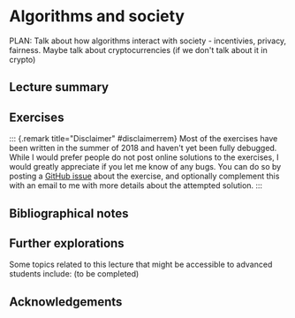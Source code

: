 #  Algorithms and society

PLAN: Talk about how algorithms interact with society - incentivies, privacy, fairness. Maybe talk about cryptocurrencies (if we don't talk about it in crypto)


## Lecture summary


## Exercises

::: {.remark title="Disclaimer" #disclaimerrem}
Most of the exercises have been written in the summer of 2018 and haven't yet been fully debugged. While I would prefer people do not post online solutions to the exercises, I would greatly appreciate if you let me know of any bugs. You can do so by posting a [GitHub issue](https://github.com/boazbk/tcs/issues) about the exercise, and optionally complement this with an email to me with more details about the attempted solution.
:::




## Bibliographical notes


## Further explorations

Some topics related to this lecture that might be accessible to advanced students include: (to be completed)




## Acknowledgements
